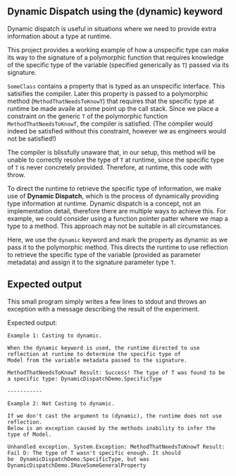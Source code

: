 ﻿## Dynamic Dispatch using the (dynamic) keyword

Dynamic dispatch is useful in situations where we need to provide extra information about a type at runtime.

This project provides a working example of how a unspecific type can make its way to the signature of a polymorphic function that requires knowledge of the specific type of the variable (specified generically as `T`) passed via its signature.

`SomeClass` contains a property that is typed as an unspecific interface. This satisifies the compiler. Later this property is passed to a polymorphic method (`MethodThatNeedsToKnowT`) that requires that the specific type at runtime be made availe at some point up the call stack. Since we place a constraint on the generic `T` of the polymorphic function `MethodThatNeedsToKnowT`, the compiler is satisfied. (The compiler would indeed be satisfied without this constraint, however we as engineers would not be satisfied!)

The compiler is blissfully unaware that, in our setup, this method will be unable to correctly resolve the type of `T` at runtime, since the specific type of `T` is never concretely provided. Therefore, at runtime, this code with throw.

To direct the runtime to retrieve the specific type of information, we make use of **Dynamic Dispatch**, which is the process of dynamically providing type information at runtime. Dynamic dispatch is a concept, not an implementation detail, therefore there are multiple ways to achieve this. For example, we could consider using a function pointer patter where we map a type to a method. This approach may not be suitable in all circumstances.

Here, we use the `dynamic` keyword and mark the property as dynamic as we pass it to the polymorphic method. This directs the runtime to use reflection to retrieve the specific type of the variable (provided as parameter metadata) and assign it to the signature parameter type `T`.

## Expected output

This small program simply writes a few lines to stdout and throws an exception with a message describing the result of the experiment.

Expected output:
```
Example 1: Casting to dynamic.

When the dynamic keyword is used, the runtime directed to use reflection at runtime to determine the specific type of 
Model from the variable metadata passed to the signature.

MethodThatNeedsToKnowT Result: Success! The type of T was found to be a specific type: DynamicDispatchDemo.SpecificType

-----------

Example 2: Not Casting to dynamic.

If we don't cast the argument to (dynamic), the runtime does not use reflection. 
Below is an exception caused by the methods inability to infer the type of Model.

Unhandled exception. System.Exception: MethodThatNeedsToKnowT Result: Fail D: The type of T wasn't specific enough. It should 
be  DynamicDispatchDemo.SpecificType, but was DynamicDispatchDemo.IHaveSomeGeneralProperty
```

